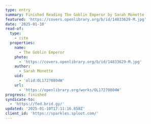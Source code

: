 ```yaml
---
type: entry
summary: Finished Reading The Goblin Emperor by Sarah Monette
featured: 'https://covers.openlibrary.org/b/id/14833629-M.jpg'
date: '2025-01-10'
read-of:
  type:
    - cite
  properties:
    name:
      - The Goblin Emperor
    photo:
      - 'https://covers.openlibrary.org/b/id/14833629-M.jpg'
    author:
      - Sarah Monette
    uid:
      - 'olid:OL17270804W'
    url:
      - 'https://openlibrary.org/works/OL17270804W'
progress: finished
syndicate-to:
  - 'https://fed.brid.gy/'
updated: '2025-01-10T17:11:16.858Z'
client_id: 'https://sparkles.sploot.com/'
---
```


